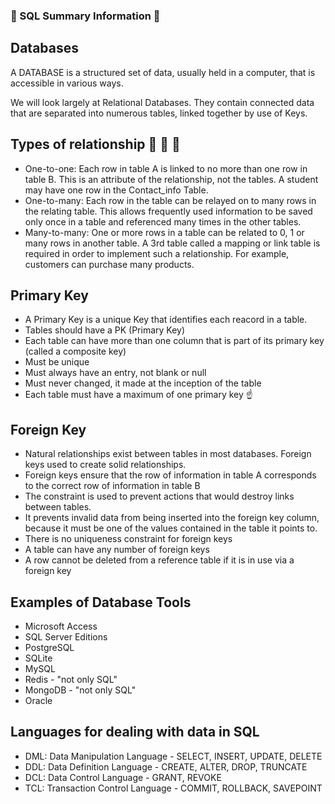 ### :japanese_goblin: SQL Summary Information :running:

## Databases

A DATABASE is a structured set of data, usually held in a computer, that is accessible in various ways.

We will look largely at Relational Databases. They contain connected data that are separated into numerous tables, linked together by use of Keys.

## Types of relationship :couple: :two_men_holding_hands: :two_women_holding_hands:
- One-to-one: Each row in table A is linked to no more than one row in table B. This is an attribute of the relationship, not the tables. A student may have one row in the Contact_info Table.
- One-to-many: Each row in the table can be relayed on to many rows in the relating table. This allows frequently used information to be saved only once in a table and referenced many times in the other tables.
- Many-to-many: One or more rows in a table can be related to 0, 1 or many rows in another table. A 3rd table called a mapping or link table is required in order to implement such a relationship. For example, customers can purchase many products.

## Primary Key
- A Primary Key is a unique Key that identifies each reacord in a table.
- Tables should have a PK (Primary Key)
- Each table can have more than one column that is part of its primary key (called a composite key)
- Must be unique
- Must always have an entry, not blank or null
- Must never changed, it made at the inception of the table
- Each table must have a maximum of one primary key :point_up:

## Foreign Key
- Natural relationships exist between tables in most databases. Foreign keys used to create solid relationships.
- Foreign keys ensure that the row of information in table A corresponds to the correct row of information in table B
- The constraint is used to prevent actions that would destroy links between tables.
- It prevents invalid data from being inserted into the foreign key column, because it must be one of the values contained in the table it points to.
- There is no uniqueness constraint for foreign keys
- A table can have any number of foreign keys
- A row cannot be deleted from a reference table if it is in use via a foreign key

## Examples of Database Tools
- Microsoft Access
- SQL Server Editions
- PostgreSQL
- SQLite
- MySQL
- Redis - "not only SQL"
- MongoDB - "not only SQL"
- Oracle

## Languages for dealing with data in SQL
- DML: Data Manipulation Language - SELECT, INSERT, UPDATE, DELETE
- DDL: Data Definition Language - CREATE, ALTER, DROP, TRUNCATE
- DCL: Data Control Language - GRANT, REVOKE
- TCL: Transaction Control Language - COMMIT, ROLLBACK, SAVEPOINT
